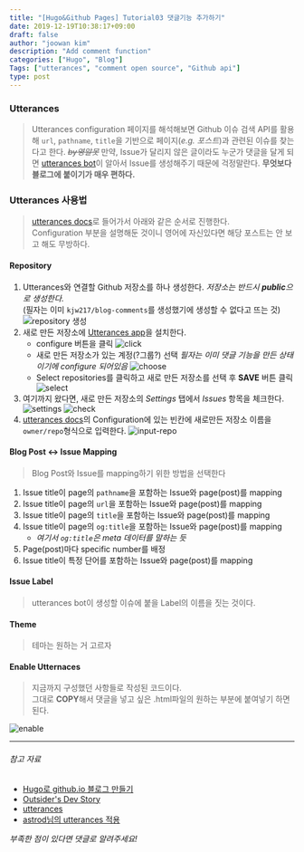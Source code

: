 ```yaml
---
title: "[Hugo&Github Pages] Tutorial03 댓글기능 추가하기"
date: 2019-12-19T10:38:17+09:00
draft: false
author: "joowan kim"
description: "Add comment function"
categories: ["Hugo", "Blog"]
Tags: ["utterances", "comment open source", "Github api"]
type: post
---
```


### Utterances
> Utterances configuration 페이지를 해석해보면 Github 이슈 검색 API를 활용해 `url`, `pathname`, `title`을 기반으로 페이지(*e.g. 포스트*)과 관련된 이슈를 찾는다고 한다. ~~*by영알못*~~
> 만약, Issue가 달리지 않은 글이라도 누군가 댓글을 달게 되면 [utterances bot](https://github.com/utterances-bot)이 알아서 Issue를 생성해주기 때문에 걱정말란다.
> **무엇보다 블로그에 붙이기가 매우 편하다.**

### Utterances 사용법
> [utterances docs](https://utteranc.es/)로 들어가서 아래와 같은 순서로 진행한다.  
> Configuration 부분을 설명해둔 것이니 영어에 자신있다면 해당 포스트는 안 보고 해도 무방하다.
#### Repository
1. Utterances와 연결할 Github 저장소를 하나 생성한다. _저장소는 반드시 **public**으로 생성한다._  
(필자는 이미 `kjw217/blog-comments`를 생성했기에 생성할 수 없다고 뜨는 것)
![repository 생성](/images/post/hugo/create-comment-repos.png)
1. 새로 만든 저장소에 [Utterances app](https://github.com/apps/utterances)을 설치한다.
    * configure 버튼을 클릭
    ![click](/images/post/hugo/click-configure.png#center100)
    * 새로 만든 저장소가 있는 계정(?그룹?) 선택 *필자는 이미 댓글 기능을 만든 상태이기에 configure 되어있음*
    ![choose](/images/post/hugo/choose-account.png#center100)
    * Select repositories를 클릭하고 새로 만든 저장소를 선택 후 **SAVE** 버튼 클릭
    ![select](/images/post/hugo/select-repositories.png)
1. 여기까지 왔다면, 새로 만든 저장소의 *Settings* 탭에서 *Issues* 항목을 체크한다.
    ![settings](/images/post/hugo/settings-tab.png#center100)
    ![check](/images/post/hugo/check-issue.png)
1. [utterances docs](https://utteranc.es/)의 Configuration에 있는 빈칸에 새로만든 저장소 이름을 `owner/repo`형식으로 입력한다.
    ![input-repo](/images/post/hugo/input-repo.png)
#### Blog Post ↔️ Issue Mapping  
> Blog Post와 Issue를 mapping하기 위한 방법을 선택한다  
1. Issue title이 page의 `pathname`을 포함하는 Issue와 page(post)를 mapping
1. Issue title이 page의 `url`을 포함하는 Issue와 page(post)를 mapping
1. Issue title이 page의 `title`을 포함하는 Issue와 page(post)를 mapping
1. Issue title이 page의 `og:title`을 포함하는 Issue와 page(post)를 mapping
    * *여기서 `og:title`은 meta 데이터를 말하는 듯*
1. Page(post)마다 specific number를 배정
1. Issue title이 특정 단어를 포함하는 Issue와 page(post)를 mapping
#### Issue Label  
> utterances bot이 생성할 이슈에 붙을 Label의 이름을 짓는 것이다.
#### Theme  
> 테마는 원하는 거 고르자
#### Enable Utternaces
> 지금까지 구성했던 사항들로 작성된 코드이다.  
> 그대로 **COPY**해서 댓글을 넣고 싶은 .html파일의 원하는 부분에 붙여넣기 하면 된다.    

![enable](/images/post/hugo/enable.png)
    
---
###### 참고 자료  
- [Hugo로 github.io 블로그 만들기](https://github.com/Integerous/Integerous.github.io)
- [Outsider's Dev Story](https://blog.outsider.ne.kr/1356?category=1)
- [utterances](https://utteranc.es/)
- [astrod님의 utterances 적용](http://astrod.github.io/etc/2018/05/28/utterances-%EC%A0%81%EC%9A%A9/)

*부족한 점이 있다면 댓글로 알려주세요!*
